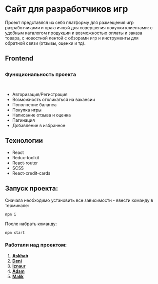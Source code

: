 # Сайт для разработчиков игр

<p>Проект представлял из себя платформу для размещения игр разработчиками и практичный
для совершения покупки клиентами: с удобным каталогом продукции и возможностью оплаты
и заказа товара, с новостной лентой с обзорами игр и инструменты для обратной связи (отзывы,
оценки и тд).</p>

<h2>Frontend<h2/>

### Функциональность проекта

<br>

- Авторизация/Регистрация
- Возможность откликаться на вакансии
- Пополнение баланса
- Покупка игры
- Написание отзыва и оценка
- Пагинация
- Добавление в избранное

## Технологии

- React
- Redux-toolkit
- React-router
- SCSS
- React-credit-cards

## Запуск проекта:

Сначала необходимо установить все зависимости - ввести команду в терминале:

```javascript
npm i
```

После набрать команду:

```javascript
npm start
```

### Работали над проектом:

1. **[Askhab](https://github.com/Askhab39)**
2. **[Deni](https://github.com/remcode404)**
3. **[Iznaur](https://github.com/Iznor9507)**
4. **[Adam](https://github.com/AdamTsurov)**
5. **[Malik](https://github.com/Mugattu)**
